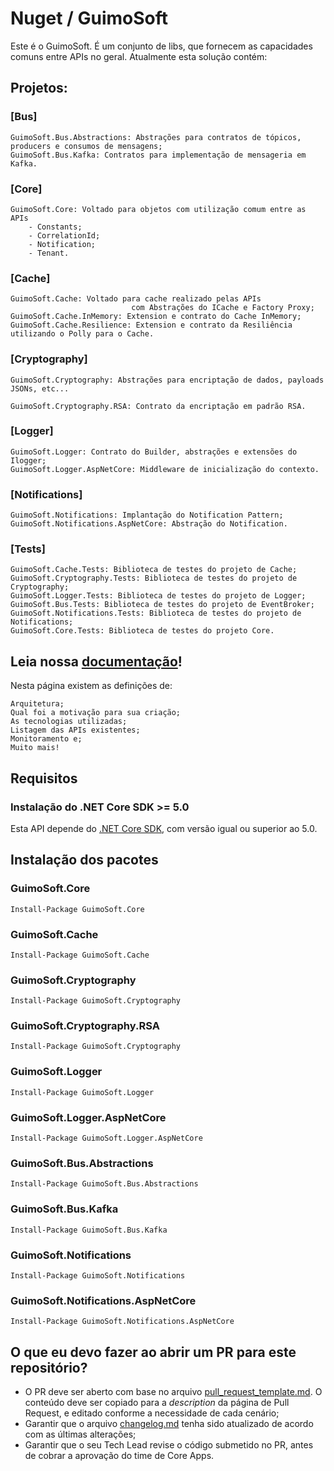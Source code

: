 # Nuget / GuimoSoft

Este é o GuimoSoft. É um conjunto de libs, que fornecem as capacidades comuns entre APIs no geral.
Atualmente esta solução contém:

## Projetos:
		
###	[Bus]
	GuimoSoft.Bus.Abstractions: Abstrações para contratos de tópicos, producers e consumos de mensagens;		
	GuimoSoft.Bus.Kafka: Contratos para implementação de mensageria em Kafka.

###	[Core]
	GuimoSoft.Core: Voltado para objetos com utilização comum entre as APIs
		- Constants;
		- CorrelationId;
		- Notification;
		- Tenant.
	
###	[Cache]
	GuimoSoft.Cache: Voltado para cache realizado pelas APIs 
							   com Abstrações do ICache e Factory Proxy;
	GuimoSoft.Cache.InMemory: Extension e contrato do Cache InMemory;			
	GuimoSoft.Cache.Resilience: Extension e contrato da Resiliência utilizando o Polly para o Cache.			

###	[Cryptography]
	GuimoSoft.Cryptography: Abstrações para encriptação de dados, payloads JSONs, etc...
		
	GuimoSoft.Cryptography.RSA: Contrato da encriptação em padrão RSA.
	
###	[Logger]
	GuimoSoft.Logger: Contrato do Builder, abstrações e extensões do Ilogger;			
	GuimoSoft.Logger.AspNetCore: Middleware de inicialização do contexto.

			
###	[Notifications]		
	GuimoSoft.Notifications: Implantação do Notification Pattern;
	GuimoSoft.Notifications.AspNetCore: Abstração do Notification.

###	[Tests]
	GuimoSoft.Cache.Tests: Biblioteca de testes do projeto de Cache;
	GuimoSoft.Cryptography.Tests: Biblioteca de testes do projeto de Cryptography;
	GuimoSoft.Logger.Tests: Biblioteca de testes do projeto de Logger;
	GuimoSoft.Bus.Tests: Biblioteca de testes do projeto de EventBroker;
	GuimoSoft.Notifications.Tests: Biblioteca de testes do projeto de Notifications;
	GuimoSoft.Core.Tests: Biblioteca de testes do projeto Core.


## Leia nossa [documentação](./docs/README.md)!
Nesta página existem as definições de:

	Arquitetura;
	Qual foi a motivação para sua criação;
	As tecnologias utilizadas;
	Listagem das APIs existentes;
	Monitoramento e;
	Muito mais!


## Requisitos

### Instalação do .NET Core SDK >= 5.0

Esta API depende do [.NET Core SDK](https://dotnet.microsoft.com/download/dotnet/5.0), com versão igual ou superior ao 5.0.

## Instalação dos pacotes

### GuimoSoft.Core
```
Install-Package GuimoSoft.Core
```

### GuimoSoft.Cache
```
Install-Package GuimoSoft.Cache
```

### GuimoSoft.Cryptography
```
Install-Package GuimoSoft.Cryptography
```

### GuimoSoft.Cryptography.RSA
```
Install-Package GuimoSoft.Cryptography
```

### GuimoSoft.Logger
```
Install-Package GuimoSoft.Logger
```

### GuimoSoft.Logger.AspNetCore
```
Install-Package GuimoSoft.Logger.AspNetCore
```

### GuimoSoft.Bus.Abstractions
```
Install-Package GuimoSoft.Bus.Abstractions
```

### GuimoSoft.Bus.Kafka
```
Install-Package GuimoSoft.Bus.Kafka
```

### GuimoSoft.Notifications
```
Install-Package GuimoSoft.Notifications
```

### GuimoSoft.Notifications.AspNetCore
```
Install-Package GuimoSoft.Notifications.AspNetCore
```

## O que eu devo fazer ao abrir um PR para este repositório?
- O PR deve ser aberto com base no arquivo [pull_request_template.md](pull_request_template.md). O conteúdo deve ser copiado para a *description* da página de Pull Request, e editado conforme a necessidade de cada cenário;
- Garantir que o arquivo [changelog.md](changelog.md) tenha sido atualizado de acordo com as últimas alterações;
- Garantir que o seu Tech Lead revise o código submetido no PR, antes de cobrar a aprovação do time de Core Apps.